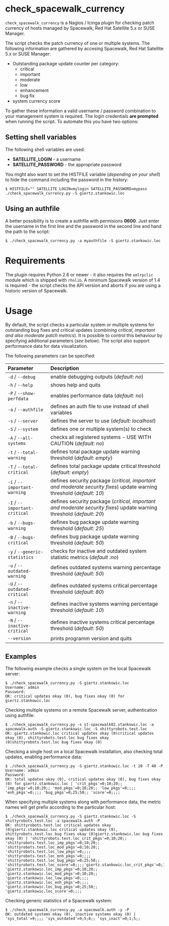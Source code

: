 # check_spacewalk_currency
`check_spacewalk_currency` is a Nagios / Icinga plugin for checking patch currency of hosts managed by Spacewalk, Red Hat Satellite 5.x or SUSE Manager.

The script checks the patch currency of one or multiple systems. The following information are gathered by accesing Spacewalk, Red Hat Satellite 5.x or SUSE Manager:
- Outstanding package update counter per category:
  - critical
  - important
  - moderate
  - low
  - enhancement
  - bug fix
- system currency score

To gather these information a valid username / password combination to your management system is required. The login credentials **are prompted** when running the script. To automate this you have two options:

## Setting shell variables
The following shell variables are used:
* **SATELLITE_LOGIN** - a username
* **SATELLITE_PASSWORD** - the appropriate password

You might also want to set the HISTFILE variable (*depending on your shell*) to hide the command including the password in the history:
```
$ HISTFILE="" SATELLITE_LOGIN=mylogin SATELLITE_PASSWORD=mypass ./check_spacewalk_currency.py -S giertz.stankowic.loc
```

## Using an authfile
A better possibility is to create a authfile with permisions **0600**. Just enter the username in the first line and the password in the second line and hand the path to the script:
```
$ ./check_spacewalk_currency.py -a myauthfile -S giertz.stankowic.loc
```

# Requirements
The plugin requires Python 2.6 or newer - it also requires the `xmlrpclic` module which is shipped with `rhnlib`.
A minimum Spacewalk version of 1.4 is required - the script checks the API version and aborts if you are using a historic version of Spacewalk.

# Usage
By default, the script checks a particular system or multiple systems for outstanding bug fixes and critical updates (*combining critical, important and also moderate patch metrics*). It is possible to control this behaviour by specifying additional parameters (*see below*).
The script also support performance data for data visualization.

The following parameters can be specified:

| Parameter | Description |
|:----------|:------------|
| `-d` / `--debug` | enable debugging outputs (*default: no*) |
| `-h` / `--help` | shows help and quits |
| `-P` / `--show-perfdata` | enables performance data (*default: no*) |
| `-a` / `--authfile` | defines an auth file to use instead of shell variables |
| `-s` / `--server` | defines the server to use (*default: localhost*) |
| `-S` / `--system` | defines one or multiple system(s) to check |
| `-A` / `--all-systems` | checks all registered systems - USE WITH CAUTION (*default: no*) |
| `-t` / `--total-warning` | defines total package update warning threshold (*default: empty*) |
| `-T` / `--total-critical` | defines total package update critical threshold (*default: empty*) |
| `-i` / `--important-warning` | defines security package (*critical, important and moderate security fixes*) update warning threshold (*default: 10*) |
| `-I` / `--important-critical` | defines security package (*critical, important and moderate security fixes*) update warning threshold (*default: 20*) |
| `-b` / `--bugs-warning` | defines bug package update warning threshold (*default: 25*) |
| `-B` / `--bugs-critical` | defines bug package update warning threshold (*default: 50*) |
| `-y` / `--generic-statistics` | checks for inactive and outdated system statistic metrics (*default :no*) |
| `-u` / `--outdated-warning` | defines outdated systems warning percentage threshold (*default: 50*) |
| `-U` / `--outdated-critical` | defines outdated systems critical percentage threshold (*default: 80*) |
| `-n` / `--inactive-warning` | defines inactive systems warning percentage threshold (*default: 10*) |
| `-N` / `--inactive-critical` | defines inactive systems critical percentage threshold (*default: 50*) |
| `--version` | prints programm version and quits |

## Examples
The following example checks a single system on the local Spacewalk server:
```
$ ./check_spacewalk_currency.py -S giertz.stankowic.loc
Username: admin
Password:
OK: critical updates okay (0), bug fixes okay (0) for giertz.stankowic.loc
```

Checking multiple systems on a remote Spacewalk server, authentication using authfile:
```
$ ./check_spacewalk_currency.py -s st-spacewalk02.stankowic.loc -a spacewalk.auth -S giertz.stankowic.loc -S shittyrobots.test.loc
OK: giertz.stankowic.loc critical updates okay (0)critical updates okay (0), shittyrobots.test.loc bug fixes okay (0)shittyrobots.test.loc bug fixes okay (0)
```

Checking a single host on a local Spacewalk installation, also checking total updates, enabling performance data:
```
$ ./check_spacewalk_currency.py -S giertz.stankowic.loc -t 20 -T 40 -P
Username: admin
Password:
OK: total updates okay (0), critical updates okay (0), bug fixes okay (0) for giertz.stankowic.loc | 'crit_pkgs'=0;10;20;; 'imp_pkgs'=0;10;20;; 'mod_pkgs'=0;10;20;; 'low_pkgs'=0;;;; 'enh_pkgs'=0;;;; 'bug_pkgs'=0;25;50;; 'score'=0;;;;
```

When specifying multiple systems along with performance data, the metric names will get prefix according to the particular host:
```
$ ./check_spacewalk_currency.py -S giertz.stankowic.loc -S shittyrobots.test.loc -a spacewalk.auth -P
OK: shittyrobots.test.loc critical updates okay (0)giertz.stankowic.loc critical updates okay (0), shittyrobots.test.loc bug fixes okay (0)giertz.stankowic.loc bug fixes okay (0) | 'shittyrobots.test.loc_crit_pkgs'=0;10;20;; 'shittyrobots.test.loc_imp_pkgs'=0;10;20;; 'shittyrobots.test.loc_mod_pkgs'=0;10;20;; 'shittyrobots.test.loc_low_pkgs'=0;;;; 'shittyrobots.test.loc_enh_pkgs'=0;;;; 'shittyrobots.test.loc_bug_pkgs'=0;25;50;; 'shittyrobots.test.loc_score'=0;;;;'giertz.stankowic.loc_crit_pkgs'=0;10;20;; 'giertz.stankowic.loc_imp_pkgs'=0;10;20;; 'giertz.stankowic.loc_mod_pkgs'=0;10;20;; 'giertz.stankowic.loc_low_pkgs'=0;;;; 'giertz.stankowic.loc_enh_pkgs'=0;;;; 'giertz.stankowic.loc_bug_pkgs'=0;25;50;; 'giertz.stankowic.loc_score'=0;;;;
```

Checking generic statistics of a Spacewalk system:
```
$ ./check_spacewalk_currency.py -a spacewalk.auth -y -P
OK: outdated systems okay (0), inactive systems okay (0) | 'sys_total'=9;;;; 'sys_outdated'=9;5;8;; 'sys_inact'=0;1;5;;
```
